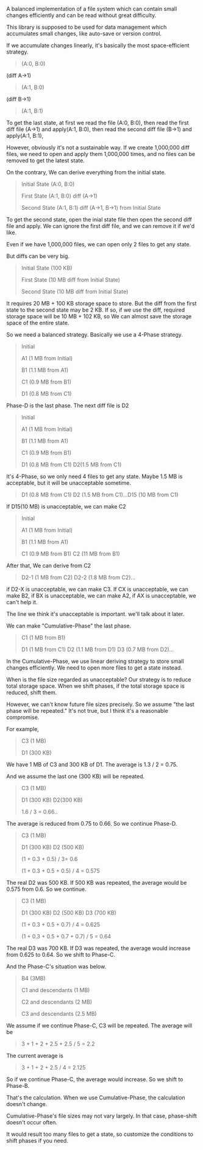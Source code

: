 A balanced implementation of a file system which can contain small changes 
efficiently and can be read without great difficulty.

This library is supposed to be used for data management which accumulates small changes,
like auto-save or version control.

If we accumulate changes linearly, it's basically the most space-efficient strategy.

>(A:0, B:0)

(diff A→1)

>(A:1, B:0)

(diff B→1)

>(A:1, B:1)

To get the last state, at first we read the file (A:0, B:0), 
then read the first diff file (A→1) and apply(A:1, B:0),
then read the second diff file (B→1) and apply(A:1, B:1),

However, obviously it's not a sustainable way.
If we create 1,000,000 diff files, we need to open and apply them 1,000,000 times, 
and no files can be removed to get the latest state.

On the contrary, We can derive everything from the initial state.

>Initial State (A:0, B:0)
> 
>First State (A:1, B:0) diff (A→1)
> 
>Second State (A:1, B:1) diff (A→1, B→1) from Initial State

To get the second state, open the inial state file then 
open the second diff file and apply. 
We can ignore the first diff file, and we can remove it if we'd like.

Even if we have 1,000,000 files, we can open only 2 files to get any state.

But diffs can be very big.

>Initial State (100 KB)
>
>First State (10 MB diff from Initial State)
>
>Second State (10 MB diff from Initial State)

It requires 20 MB + 100 KB storage space to store. 
But the diff from the first state to the second state may be 2 KB.
If so, if we use the diff, required storage space will be 10 MB + 102 KB, 
so We can almost save the storage space of the entire state.

So we need a balanced strategy. Basically we use a 4-Phase strategy.

>Initial
> 
>A1 (1 MB from Initial)
> 
>B1 (1.1 MB from A1)
> 
>C1 (0.9 MB from B1)
> 
>D1 (0.8 MB from C1)

Phase-D is the last phase. The next diff file is D2

>Initial
> 
>A1 (1 MB from Initial)
> 
>B1 (1.1 MB from A1)
> 
>C1 (0.9 MB from B1)
> 
>D1 (0.8 MB from C1) D2(1.5 MB from C1)

It's 4-Phase, so we only need 4 files to get any state. 
Maybe 1.5 MB is acceptable, but it will be unacceptable sometime.

>D1 (0.8 MB from C1) D2 (1.5 MB from C1)...D15 (10 MB from C1)

If D15(10 MB) is unacceptable, we can make C2

>Initial
> 
>A1 (1 MB from Initial)
> 
>B1 (1.1 MB from A1)
> 
>C1 (0.9 MB from B1) C2 (11 MB from B1)

After that, We can derive from C2

>D2-1 (1 MB from C2) D2-2 (1.8 MB from C2)...

if D2-X is unacceptable, we can make C3.
If CX is unacceptable, we can make B2,
if BX is unacceptable, we can make A2,
if AX is unacceptable, we can't help it.

The line we think it's unacceptable is important. we'll talk about it later.

We can make "Cumulative-Phase" the last phase. 

>C1 (1 MB from B1)
> 
>D1 (1 MB from C1) D2 (1.1 MB from D1) D3 (0.7 MB from D2)...

In the Cumulative-Phase, we use linear deriving strategy
to store small changes efficiently.
We need to open more files to get a state instead.

When is the file size regarded as unacceptable?
Our strategy is to reduce total storage space. 
When we shift phases, if the total storage space is reduced, shift them.

However, we can't know future file sizes precisely. 
So we assume "the last phase will be repeated."
It's not true, but I think it's a reasonable compromise.

For example, 

>C3 (1 MB)
> 
>D1 (300 KB)

We have 1 MB of C3 and 300 KB of D1. The average is 1.3 / 2 = 0.75.

And we assume the last one (300 KB) will be repeated.

>C3 (1 MB)
> 
>D1 (300 KB) D2(300 KB)
> 
>1.6 / 3 = 0.66..
 
The average is reduced from 0.75 to 0.66. So we continue Phase-D.

>C3 (1 MB)
> 
>D1 (300 KB) D2 (500 KB)
> 
>(1 + 0.3 + 0.5) / 3= 0.6
> 
>(1 + 0.3 + 0.5 + 0.5) / 4 = 0.575

The real D2 was 500 KB. If 500 KB was repeated, the average would be 0.575 from 0.6. So we continue. 

>C3 (1 MB)
> 
>D1 (300 KB) D2 (500 KB) D3 (700 KB)
> 
>(1 + 0.3 + 0.5 + 0.7) / 4 = 0.625
> 
>(1 + 0.3 + 0.5 + 0.7 + 0.7) / 5 = 0.64
 
The real D3 was 700 KB. If D3 was repeated, the average would increase from 0.625 to 0.64. 
So we shift to Phase-C.

And the Phase-C's situation was below.

>B4 (3MB)
> 
>C1 and descendants (1 MB)
> 
>C2 and descendants (2 MB)
> 
>C3 and descendants (2.5 MB)
 
We assume if we continue Phase-C, C3 will be repeated. The average will be

>3 + 1 + 2 + 2.5 + 2.5 / 5 = 2.2
 
The current average is

>3 + 1 + 2 + 2.5 / 4 = 2.125
 
So if we continue Phase-C, the average would increase. So we shift to Phase-B.

That's the calculation. When we use Cumulative-Phase, the calculation doesn't change.

Cumulative-Phase's file sizes may not vary largely. In that case, phase-shift doesn't occur often.

It would result too many files to get a state, so customize the conditions to shift phases if you need.
 


